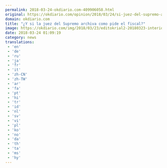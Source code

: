 ```yaml
---
permalink: 2018-03-24-okdiario.com-409906058.html
original: https://okdiario.com/opinion/2018/03/24/si-juez-del-supremo-archiva-como-pide-fiscal-2015481
domain: okdiario.com
title: "¿Y si la juez del Supremo archiva como pide el fiscal?"
image: https://okdiario.com/img/2018/03/23/editokrial2-20180323-interior.jpg
date: 2018-03-24 01:09:19
category: news
translations: 
 - 'en'
 - 'de'
 - 'ru'
 - 'ja'
 - 'fr'
 - 'it'
 - 'zh-CN'
 - 'zh-TW'
 - 'ar'
 - 'fa'
 - 'pt'
 - 'hi'
 - 'tr'
 - 'id'
 - 'nl'
 - 'sv'
 - 'vi'
 - 'pl'
 - 'ko'
 - 'no'
 - 'da'
 - 'th'
 - 'ta'
 - 'ms'
 - 'hy'
---
```


